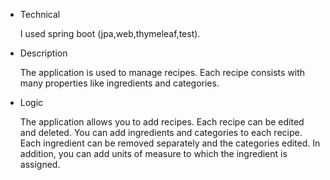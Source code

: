 <ul>
                <li>Technical
                    <p>I used spring boot (jpa,web,thymeleaf,test).</p>
                </li>
                <li>Description
                    <p>The application is used to manage recipes. Each recipe consists with many properties like ingredients and categories.</p>
                </li>
                <li>Logic
                    <p>
                        The application allows you to add recipes. Each recipe can be edited and deleted.
                        You can add ingredients and categories to each recipe. Each ingredient can be removed separately
                        and the categories edited. In addition, you can add units of measure to which the ingredient is assigned.
                    </p>
                </li></ul>
